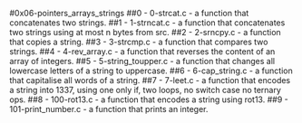 #0x06-pointers_arrays_strings
##0 - 0-strcat.c - a function that concatenates two strings.
##1 - 1-strncat.c - a function that concatenates two strings using at most n bytes from src.
##2 - 2-srncpy.c - a function that copies a string.
##3 - 3-strcmp.c - a function that compares two strings.
##4 - 4-rev_array.c - a function that reverses the content of an array of integers.
##5 - 5-string_toupper.c - a function that changes all lowercase letters of a string to uppercase.
##6 - 6-cap_string.c - a function that capitalise all words of a string.
##7 - 7-leet.c - a function that encodes a string into 1337, using one only if, two loops, no switch case no ternary ops.
##8 - 100-rot13.c - a function that encodes a string using rot13.
##9 - 101-print_number.c - a function that prints an integer.
